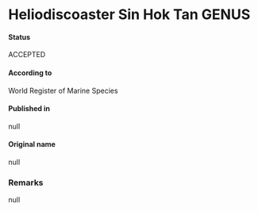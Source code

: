 Heliodiscoaster Sin Hok Tan GENUS
=======

#### Status
ACCEPTED

#### According to
World Register of Marine Species

#### Published in
null

#### Original name
null

### Remarks
null